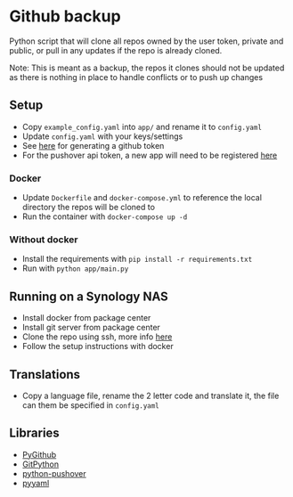 # Github backup
Python script that will clone all repos owned by the user token, private and public, or pull in any updates if the repo is already cloned.

Note:
This is meant as a backup, the repos it clones should not be updated as there is nothing in place to handle conflicts or to push up changes

## Setup

- Copy `example_config.yaml` into `app/` and rename it to `config.yaml`
- Update `config.yaml` with your keys/settings
- See [here](https://docs.github.com/en/github/authenticating-to-github/keeping-your-account-and-data-secure/creating-a-personal-access-token) for generating a github token
- For the pushover api token, a new app will need to be registered [here](https://pushover.net/apps/build)

### Docker

- Update `Dockerfile` and `docker-compose.yml` to reference the local directory the repos will be cloned to
- Run the container with `docker-compose up -d`

### Without docker

- Install the requirements with `pip install -r requirements.txt`
- Run with `python app/main.py`

## Running on a Synology NAS

- Install docker from package center
- Install git server from package center
- Clone the repo using ssh, more info [here](https://kb.synology.com/en-us/DSM/help/Git/git)
- Follow the setup instructions with docker

## Translations

- Copy a language file, rename the 2 letter code and translate it, the file can them be specified in `config.yaml`

## Libraries

- [PyGithub](https://github.com/PyGithub/PyGithub)
- [GitPython](https://github.com/gitpython-developers/GitPython)
- [python-pushover](https://github.com/Thibauth/python-pushover)
- [pyyaml](https://github.com/yaml/pyyaml)
